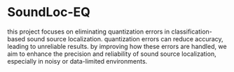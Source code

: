 # SoundLoc-EQ
this project focuses on eliminating quantization errors in classification-based sound source localization. quantization errors can reduce accuracy, leading to unreliable results. by improving how these errors are handled, we aim to enhance the precision and reliability of sound source localization, especially in noisy or data-limited environments.
